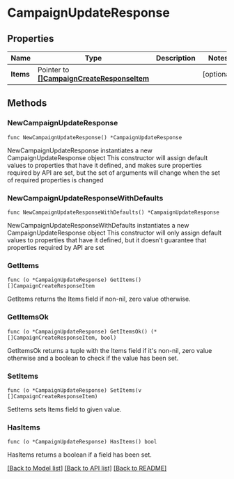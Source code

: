 # CampaignUpdateResponse

## Properties

Name | Type | Description | Notes
------------ | ------------- | ------------- | -------------
**Items** | Pointer to [**[]CampaignCreateResponseItem**](CampaignCreateResponseItem.md) |  | [optional] 

## Methods

### NewCampaignUpdateResponse

`func NewCampaignUpdateResponse() *CampaignUpdateResponse`

NewCampaignUpdateResponse instantiates a new CampaignUpdateResponse object
This constructor will assign default values to properties that have it defined,
and makes sure properties required by API are set, but the set of arguments
will change when the set of required properties is changed

### NewCampaignUpdateResponseWithDefaults

`func NewCampaignUpdateResponseWithDefaults() *CampaignUpdateResponse`

NewCampaignUpdateResponseWithDefaults instantiates a new CampaignUpdateResponse object
This constructor will only assign default values to properties that have it defined,
but it doesn't guarantee that properties required by API are set

### GetItems

`func (o *CampaignUpdateResponse) GetItems() []CampaignCreateResponseItem`

GetItems returns the Items field if non-nil, zero value otherwise.

### GetItemsOk

`func (o *CampaignUpdateResponse) GetItemsOk() (*[]CampaignCreateResponseItem, bool)`

GetItemsOk returns a tuple with the Items field if it's non-nil, zero value otherwise
and a boolean to check if the value has been set.

### SetItems

`func (o *CampaignUpdateResponse) SetItems(v []CampaignCreateResponseItem)`

SetItems sets Items field to given value.

### HasItems

`func (o *CampaignUpdateResponse) HasItems() bool`

HasItems returns a boolean if a field has been set.


[[Back to Model list]](../README.md#documentation-for-models) [[Back to API list]](../README.md#documentation-for-api-endpoints) [[Back to README]](../README.md)


